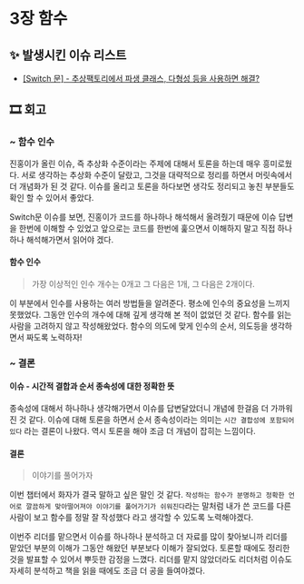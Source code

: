 # 3장 함수

## ✨ 발생시킨 이슈 리스트
- [[Switch 문] - 추상팩토리에서 파생 클래스, 다형성 등을 사용하면 해결?](https://github.com/Eighteeen/CleanCode_Book_Study/issues/3)

## 🎞 회고

### ~ 함수 인수
진홍이가 올린 이슈, 즉 추상화 수준이라는 주제에 대해서 토론을 하는데 매우 흥미로웠다. 서로 생각하는 추상화 수준이 달랐고, 그것을 대략적으로 정리를 하면서 머릿속에서 더 개념화가 된 것 같다. 이슈를 올리고 토론을 하다보면 생각도 정리되고 놓친 부분들도 확인 할 수 있어서 좋았다.

Switch문 이슈를 보면, 진홍이가 코드를 하나하나 해석해서 올려줬기 때문에 이슈 답변을 한번에 이해할 수 있었고 앞으로는 코드를 한번에 훑으면서 이해하지 말고 직접 하나하나 해석해가면서 읽어야 겠다.

#### 함수 인수

> 가장 이상적인 인수 개수는 0개고 그 다음은 1개, 그 다음은 2개이다.

이 부분에서 인수를 사용하는 여러 방법들을 알려준다. 평소에 인수의 중요성을 느끼지 못했었다. 그동안 인수의 개수에 대해 깊게 생각해 본 적이 없었던 것 같다. 함수를 읽는 사람을 고려하지 않고 작성해왔었다. 
함수의 의도에 맞게 인수의 순서, 의도등을 생각하면서 짜도록 노력하자!


### ~ 결론

#### 이슈 - 시간적 결합과 순서 종속성에 대한 정확한 뜻
 종속성에 대해서 하나하나 생각해가면서 이슈를 답변달았더니 개념에 한걸음 더 가까워 진 것 같다. 이슈에 대해 토론을 하면서 순서 종속성이라는 의미는 `시간 결합성에 포함되어 있다` 라는 결론이 나왔다. 역시 토론을 해야 조금 더 개념이 잡히는 느낌이다.

#### 결론
> 이야기를 풀어가자

이번 챕터에서 화자가 결국 말하고 싶은 말인 것 같다. 
`작성하는 함수가 분명하고 정확한 언어로 깔끔하게 맞아떨어져야 이야기를 풀어가기가 쉬워진다`라는 말처럼 내가 쓴 코드를 다른사람이 보고 함수를 정말 잘 작성했다 라고 생각할 수 있도록 노력해야겠다.

이번주 리더를 맡으면서 이슈를 하나하나 분석하고 더 자료를 많이 찾아보니까 리더를 맡았던 부분의 이해가 그동안 해왔던 부분보다 이해가 잘되었다. 토론할 때에도 정리한 것을 발표할 수 있어서 뿌듯한 감정을 느꼈다. 리더를 맡지 않았더라도 리더처럼 이슈도 자세히 분석하고 책을 읽을 때에도 조금 더 공을 들여야겠다.